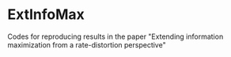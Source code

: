 # ExtInfoMax
Codes for reproducing results in the paper "Extending information maximization from a rate-distortion perspective"
